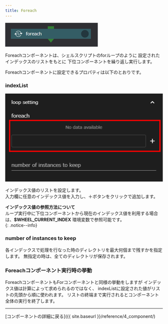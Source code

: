 ```yaml
---
title: Foreach
---
```


![img](./img/foreach.png "foreach")

Foreachコンポーネントは、シェルスクリプトのforループのように
設定されたインデックスのリストをもとに
下位コンポーネントを繰り返し実行します。

Foreachコンポーネントに設定できるプロパティは以下のとおりです。

### indexList
![img](./img/loop_setting.png "loop setting")

インデックス値のリストを設定します。  
入力欄に任意のインデックス値を入力し、＋ボタンをクリックで追加します。 

__インデックス値の参照方法について__  
ループ実行中に下位コンポーネントから現在のインデックス値を利用する場合は、__$WHEEL_CURRENT_INDEX__ 環境変数で参照可能です。  
{: .notice--info}

### number of instances to keep
各インデックスで処理を行なった時のディレクトリを最大何個まで残すかを指定します。
無指定の時は、全てのディレクトリが保存されます。


### Foreachコンポーネント実行時の挙動
ForeachコンポーネントもForコンポーネントと同様の挙動をしますが
インデックス値は計算によって求められるのではなく、
indexListに設定された値がリストの先頭から順に使われます。
リストの終端まで実行されるとコンポーネント全体の実行を終了します。

--------
[コンポーネントの詳細に戻る]({{ site.baseurl }}/reference/4_component/)

